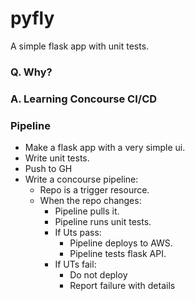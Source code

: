 # pyfly
A simple flask app with unit tests.

### Q. Why?
### A. Learning Concourse CI/CD

### Pipeline
- Make a flask app with a very simple ui.
- Write unit tests.
- Push to GH
- Write a concourse pipeline:
  - Repo is a trigger resource.
  - When the repo changes:
    - Pipeline pulls it.
    - Pipeline runs unit tests.
    - If Uts pass:
      - Pipeline deploys to AWS.
      - Pipeline tests flask API.
    - If UTs fail:
      - Do not deploy
      - Report failure with details

